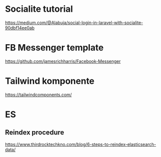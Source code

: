 # Socialite tutorial
https://medium.com/@Alabuja/social-login-in-laravel-with-socialite-90dbf14ee0ab

# FB Messenger template
https://github.com/jamesrichharris/Facebook-Messenger

# Tailwind komponente
https://tailwindcomponents.com/

# ES
## Reindex procedure
https://www.thirdrocktechkno.com/blog/6-steps-to-reindex-elasticsearch-data/

